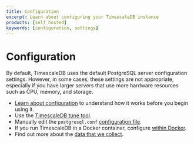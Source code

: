 ```yaml
---
title: Configuration
excerpt: Learn about configuring your TimescaleDB instance
products: [self_hosted]
keywords: [configuration, settings]
---
```


# Configuration

By default, TimescaleDB uses the default PostgreSQL server configuration
settings. However, in some cases, these settings are not appropriate, especially
if you have larger servers that use more hardware resources such as CPU, memory,
and storage.

*   [Learn about configuration][config] to understand how it works before you
    begin using it.
*   Use the [TimescaleDB tune tool][tstune-conf].
*   Manually edit the `postgresql.conf` [configuration file][postgresql-conf].
*   If you run TimescaleDB in a Docker container, configure
    [within Docker][docker-conf].
*   Find out more about the [data that we collect][telemetry].

[config]: /self-hosted/:currentVersion:/configuration/about-configuration
[docker-conf]: /self-hosted/:currentVersion:/configuration/docker-config
[postgresql-conf]: /self-hosted/:currentVersion:/configuration/postgres-config
[telemetry]: /self-hosted/:currentVersion:/configuration/telemetry
[tstune-conf]: /self-hosted/:currentVersion:/configuration/timescaledb-tune
